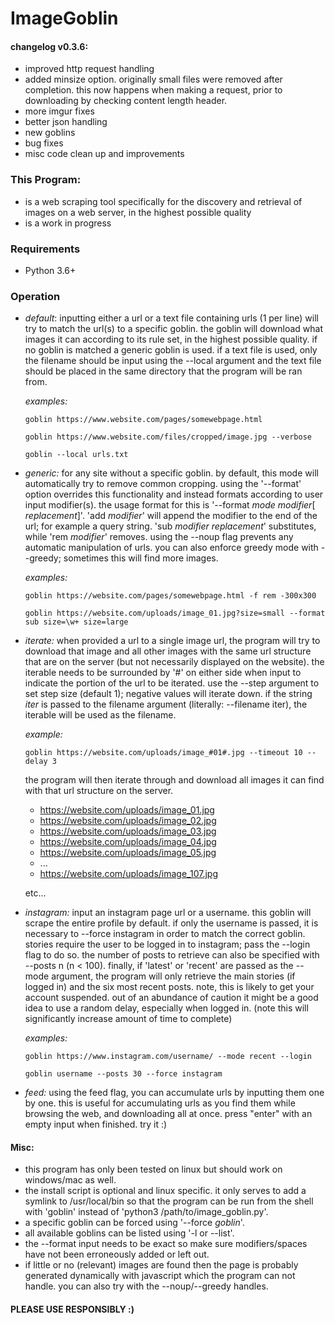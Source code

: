 # ImageGoblin

#### changelog v0.3.6:
+ improved http request handling
+ added minsize option. originally small files were removed after completion. this now happens when making a request, prior to downloading by checking content length header.
+ more imgur fixes
+ better json handling
+ new goblins
+ bug fixes
+ misc code clean up and improvements

### This Program:
+ is a web scraping tool specifically for the discovery and retrieval of images on a web server, in the highest possible quality
+ is a work in progress

### Requirements
+ Python 3.6+

### Operation
+ *default*: inputting either a url or a text file containing urls (1 per line) will try to match the url(s) to a specific goblin. the goblin will download what images it can according to its rule set, in the highest possible quality. if no goblin is matched a generic goblin is used. if a text file is used, only the filename should be input using the --local argument and the text file should be placed in the same directory that the program will be ran from.

  *examples:*

  ```
  goblin https://www.website.com/pages/somewebpage.html

  goblin https://www.website.com/files/cropped/image.jpg --verbose

  goblin --local urls.txt
  ```

+ *generic:* for any site without a specific goblin. by default, this mode will automatically try to remove common cropping. using the '--format' option overrides this functionality and instead formats according to user input modifier(s). the usage format for this is '--format _mode_ _modifier_[ _replacement_]'. 'add _modifier_' will append the modifier to the end of the url; for example a query string. 'sub _modifier_ _replacement_' substitutes, while 'rem _modifier_' removes. using the --noup flag prevents any automatic manipulation of urls. you can also enforce greedy mode with --greedy; sometimes this will find more images.

  *examples:*

  ```
  goblin https://website.com/pages/somewebpage.html -f rem -300x300

  goblin https://website.com/uploads/image_01.jpg?size=small --format sub size=\w+ size=large
  ```

+ *iterate:* when provided a url to a single image url, the program will try to download that image and all other images with the same url structure that are on the server (but not necessarily displayed on the website). the iterable needs to be surrounded by '#' on either side when input to indicate the portion of the url to be iterated. use the --step argument to set step size (default 1); negative values will iterate down. if the string _iter_ is passed to the filename argument (literally: --filename iter), the iterable will be used as the filename.

  *example:*

  ```
  goblin https://website.com/uploads/image_#01#.jpg --timeout 10 --delay 3
  ```

  the program will then iterate through and download all images it can find with that url structure on the server.

  * https://website.com/uploads/image_01.jpg
  * https://website.com/uploads/image_02.jpg
  * https://website.com/uploads/image_03.jpg
  * https://website.com/uploads/image_04.jpg
  * https://website.com/uploads/image_05.jpg
  * ...
  * https://website.com/uploads/image_107.jpg

  etc...

+ *instagram:* input an instagram page url or a username. this goblin will scrape the entire profile by default. if only the username is passed, it is necessary to --force instagram in order to match the correct goblin. stories require the user to be logged in to instagram; pass the --login flag to do so. the number of posts to retrieve can also be specified with --posts n (n < 100). finally, if 'latest' or 'recent' are passed as the --mode argument, the program will only retrieve the main stories (if logged in) and the six most recent posts. note, this is likely to get your account suspended. out of an abundance of caution it might be a good idea to use a random delay, especially when logged in. (note this will significantly increase amount of time to complete)

    *examples:*

    ```
    goblin https://www.instagram.com/username/ --mode recent --login

    goblin username --posts 30 --force instagram
    ```

+ *feed:* using the feed flag, you can accumulate urls by inputting them one by one. this is useful for accumulating urls as you find them while browsing the web, and downloading all at once. press "enter" with an empty input when finished. try it :)

#### Misc:
  + this program has only been tested on linux but should work on windows/mac as well.
  + the install script is optional and linux specific. it only serves to add a symlink to /usr/local/bin so that the program can be run from the shell with 'goblin' instead of 'python3 /path/to/image_goblin.py'.
  + a specific goblin can be forced using '--force _goblin_'.
  + all available goblins can be listed using '-l or --list'.
  + the --format input needs to be exact so make sure modifiers/spaces have not been erroneously added or left out.
  + if little or no (relevant) images are found then the page is probably generated dynamically with javascript which the program can not handle. you can also try with the --noup/--greedy handles.


#### PLEASE USE RESPONSIBLY :)
